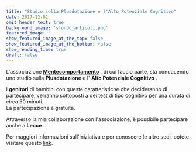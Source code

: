 ```yaml
---
title: "Studio sulla Plusdotazione e l'Alto Potenziale Cognitivo"
date: 2017-12-01
omit_header_text: true
background_image: 'sfondo_articoli.png'
featured_image: 
show_featured_image_at_the_top: false
show_featured_image_at_the_bottom: false
show_reading_time: true
draft: false
---
```


L'associazione **[Mentecomportamento](http://www.mentecomportamento.it/)** , di cui faccio parte, sta conducendo uno studio sulla **Plusdotazione** e l' **Alto Potenziale Cognitivo** .   
  
I **genitori** di bambini con queste caratteristiche che decideranno di
partecipare, verranno sottoposti a dei test di tipo cognitivo per una durata
di circa 50 minuti.  
La partecipazione è gratuita.  
  
Attraverso la mia collaborazione con l'associazione, è possibile partecipare
anche a **Lecce** .  
  
Per maggiori informazioni sull'iniziativa e per conoscere le altre sedi, potete visitare questo [link](http://www.mentecomportamento.it/partecipa-ad-uno-studio-sulla-plusdotazione-e-lalto-potenziale-cognitivo-padova-pescara/).  

